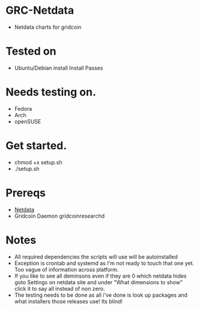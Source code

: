 # GRC-Netdata
* Netdata charts for gridcoin

# Tested on
* Ubuntu/Debian install Install Passes

# Needs testing on.
* Fedora
* Arch
* openSUSE

# Get started.
* chmod +x setup.sh
* ./setup.sh

# Prereqs
* [Netdata](https://github.com/firehol/netdata/wiki/Installation)
* Gridcoin Daemon gridcoinresearchd

# Notes
* All required dependencies the scripts will use will be autoinstalled
* Exception is crontab and systemd as I'm not ready to touch that one yet. Too vague of information across platform.
* If you like to see all deminsons even if they are 0 which netdata hides goto Settings on netdata site and under "What dimensions to show" click it to say all instead of non zero.
* The testing needs to be done as all i've done is look up packages and what installers those releases use! Its blind! 
